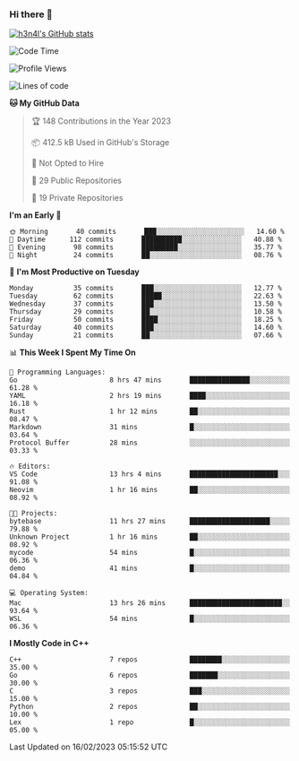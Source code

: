 ### Hi there 👋

[![h3n4l's GitHub stats](https://github-readme-stats.vercel.app/api?username=h3n4l&count_private=true&show_icons=true&theme=radical)](https://github.com/h3n4l/github-readme-stats)

<!--START_SECTION:waka-->
![Code Time](http://img.shields.io/badge/Code%20Time-941%20hrs%2012%20mins-blue)

![Profile Views](http://img.shields.io/badge/Profile%20Views-1-blue)

![Lines of code](https://img.shields.io/badge/From%20Hello%20World%20I%27ve%20Written-44%20Thousand%20lines%20of%20code-blue)

**🐱 My GitHub Data** 

> 🏆 148 Contributions in the Year 2023
 > 
> 📦 412.5 kB Used in GitHub's Storage 
 > 
> 🚫 Not Opted to Hire
 > 
> 📜 29 Public Repositories 
 > 
> 🔑 19 Private Repositories  
 > 
**I'm an Early 🐤** 

```text
🌞 Morning       40 commits       ███░░░░░░░░░░░░░░░░░░░░░░   14.60 % 
🌆 Daytime      112 commits       ██████████░░░░░░░░░░░░░░░   40.88 % 
🌃 Evening       98 commits       █████████░░░░░░░░░░░░░░░░   35.77 % 
🌙 Night         24 commits       ██░░░░░░░░░░░░░░░░░░░░░░░   08.76 % 

```
📅 **I'm Most Productive on Tuesday** 

```text
Monday          35 commits       ███░░░░░░░░░░░░░░░░░░░░░░   12.77 % 
Tuesday         62 commits       █████░░░░░░░░░░░░░░░░░░░░   22.63 % 
Wednesday       37 commits       ███░░░░░░░░░░░░░░░░░░░░░░   13.50 % 
Thursday        29 commits       ██░░░░░░░░░░░░░░░░░░░░░░░   10.58 % 
Friday          50 commits       ████░░░░░░░░░░░░░░░░░░░░░   18.25 % 
Saturday        40 commits       ███░░░░░░░░░░░░░░░░░░░░░░   14.60 % 
Sunday          21 commits       ██░░░░░░░░░░░░░░░░░░░░░░░   07.66 % 

```


📊 **This Week I Spent My Time On** 

```text
💬 Programming Languages: 
Go                       8 hrs 47 mins       ███████████████░░░░░░░░░░   61.28 % 
YAML                     2 hrs 19 mins       ████░░░░░░░░░░░░░░░░░░░░░   16.18 % 
Rust                     1 hr 12 mins        ██░░░░░░░░░░░░░░░░░░░░░░░   08.47 % 
Markdown                 31 mins             █░░░░░░░░░░░░░░░░░░░░░░░░   03.64 % 
Protocol Buffer          28 mins             ░░░░░░░░░░░░░░░░░░░░░░░░░   03.33 % 

🔥 Editors: 
VS Code                  13 hrs 4 mins       ██████████████████████░░░   91.08 % 
Neovim                   1 hr 16 mins        ██░░░░░░░░░░░░░░░░░░░░░░░   08.92 % 

🐱‍💻 Projects: 
bytebase                 11 hrs 27 mins      ████████████████████░░░░░   79.88 % 
Unknown Project          1 hr 16 mins        ██░░░░░░░░░░░░░░░░░░░░░░░   08.92 % 
mycode                   54 mins             █░░░░░░░░░░░░░░░░░░░░░░░░   06.36 % 
demo                     41 mins             █░░░░░░░░░░░░░░░░░░░░░░░░   04.84 % 

💻 Operating System: 
Mac                      13 hrs 26 mins      ███████████████████████░░   93.64 % 
WSL                      54 mins             █░░░░░░░░░░░░░░░░░░░░░░░░   06.36 % 

```

**I Mostly Code in C++** 

```text
C++                      7 repos             ████████░░░░░░░░░░░░░░░░░   35.00 % 
Go                       6 repos             ███████░░░░░░░░░░░░░░░░░░   30.00 % 
C                        3 repos             ███░░░░░░░░░░░░░░░░░░░░░░   15.00 % 
Python                   2 repos             ██░░░░░░░░░░░░░░░░░░░░░░░   10.00 % 
Lex                      1 repo              █░░░░░░░░░░░░░░░░░░░░░░░░   05.00 % 

```



 Last Updated on 16/02/2023 05:15:52 UTC
<!--END_SECTION:waka-->

